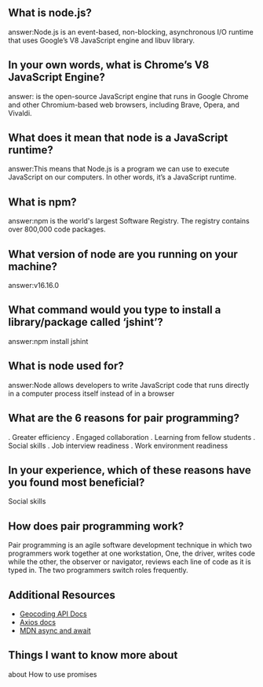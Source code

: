 ## What is node.js?
answer:Node.js is an event-based, non-blocking, asynchronous I/O runtime that uses Google’s V8 JavaScript engine and libuv library.

## In your own words, what is Chrome’s V8 JavaScript Engine?
answer: is the open-source JavaScript engine that runs in Google Chrome and other Chromium-based web browsers, including Brave, Opera, and Vivaldi.
 
## What does it mean that node is a JavaScript runtime?
answer:This means that Node.js is a program we can use to execute JavaScript on our computers. In other words, it’s a JavaScript runtime.

## What is npm?
answer:npm is the world's largest Software Registry.
           The registry contains over 800,000 code packages.

## What version of node are you running on your machine?
answer:v16.16.0

## What command would you type to install a library/package called ‘jshint’?
answer:npm install jshint

## What is node used for?
answer:Node allows developers to write JavaScript code that runs directly in a computer process itself instead of in a browser

## What are the 6 reasons for pair programming?
. Greater efficiency
. Engaged collaboration
. Learning from fellow students
. Social skills
. Job interview readiness
. Work environment readiness



## In your experience, which of these reasons have you found most beneficial?
Social skills

## How does pair programming work?
Pair programming is an agile software development technique in which two programmers work together at one workstation,
One, the driver, writes code while the other, the observer or navigator,
reviews each line of code as it is typed in. The two programmers switch roles frequently.

## Additional Resources 
* [Geocoding API Docs](https://locationiq.com/)
* [Axios docs](https://www.npmjs.com/package/axios)
* [MDN async and await](https://developer.mozilla.org/en-US/docs/Learn/JavaScript/Asynchronous/Promises)

## Things I want to know more about
about How to use promises

